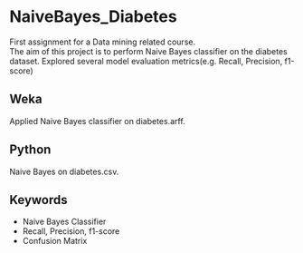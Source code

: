 # NaiveBayes_Diabetes
First assignment for a Data mining related course. <br>
The aim of this project is to perform Naive Bayes classifier on the diabetes dataset. Explored several model evaluation metrics(e.g. Recall, Precision, f1-score)
## Weka
Applied Naive Bayes classifier on diabetes.arff.

## Python
Naive Bayes on diabetes.csv.

## Keywords
* Naive Bayes Classifier
* Recall, Precision, f1-score
* Confusion Matrix
